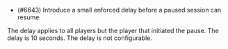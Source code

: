- (#6643) Introduce a small enforced delay before a paused session can resume

The delay applies to all players but the player that initiated the pause. The delay is 10 seconds. The delay is not configurable. 
